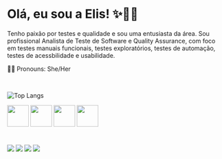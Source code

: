 <!-- Contador de visitas alinhado à direita -->
<!--
<p align="right">
  <img src="https://komarev.com/ghpvc/?username=(((Elissandra)))&color=ff69b4&style=flat-square" alt="contador de visitas" />
</p>
-->

# Olá, eu sou a Elis! ✨🔎🐞
Tenho paixão por testes e qualidade e sou uma entusiasta da área. Sou profissional Analista de Teste de Software e Quality Assurance, com foco em testes manuais funcionais, testes exploratórios, testes de automação, testes de acessbilidade e usabilidade.

🙋‍♀️ Pronouns: She/Her
<br>

<!-- Colocando todos os em uma mesma linha -->
<div style="display: inline_block"><br>

<!-- Most Used Languages -->
![Top Langs](https://github-readme-stats.vercel.app/api/top-langs/?username=Elissandra&layout=compact)


<!-- Imagens ícones ferramentas -->
<img width='50' height='50' src="https://img.icons8.com/?size=100&id=13679&format=png&color=000000" />
<img width='50' height='50' src="https://img.icons8.com/?size=100&id=108784&format=png&color=000000" />
<img width='50' height='50' src="https://cdn.jsdelivr.net/gh/devicons/devicon@latest/icons/cucumber/cucumber-plain.svg" />
<img width='50' height='50' src="https://img.icons8.com/?size=100&id=20909&format=png&color=000000" />
          
#

<!-- Badges de redes sociais -->
<div>
  <a href="https://www.linkedin.com/in/elissandraoliveira/" target="_blank"><img src="https://img.shields.io/badge/-LinkedIn-%230077B5?style=for-the-badge&logo=linkedin&logoColor=white" target="_blank"></a>
  <a href="https://gitlab.com/users/oliversouzalis/projects" target="_blank"><img src="https://img.shields.io/badge/gitlab-%23181717.svg?style=for-the-badge&logo=gitlab&logoColor=white" target="_blank"></a>
  <a href="https://hub.docker.com/r/elissandraoliveira/appium-maven-test" target="_blank"><img src="https://img.shields.io/badge/docker-%230db7ed.svg?style=for-the-badge&logo=docker&logoColor=white" target="_blank"></a>
  <a href="https://bitbucket.org/test-bitbucket-888/workspace/repositories/" target="_blank"><img src="https://img.shields.io/badge/bitbucket-%230047B3.svg?style=for-the-badge&logo=bitbucket&logoColor=white" target="_blank"></a>
</div>

